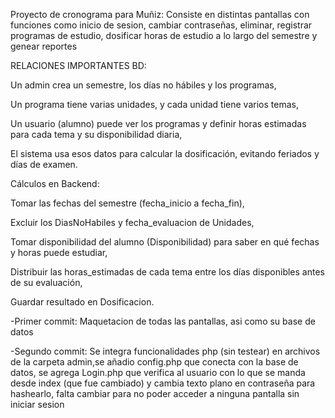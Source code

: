 Proyecto de cronograma para Muñiz:
Consiste en distintas pantallas con funciones como inicio de sesion, cambiar contraseñas, eliminar, registrar programas de estudio, dosificar horas de estudio a lo largo
del semestre y genear reportes

RELACIONES IMPORTANTES BD:

Un admin crea un semestre, los días no hábiles y los programas,

Un programa tiene varias unidades, y cada unidad tiene varios temas,

Un usuario (alumno) puede ver los programas y definir horas estimadas para cada tema y su disponibilidad diaria,

El sistema usa esos datos para calcular la dosificación, evitando feriados y días de examen.

Cálculos en Backend:

Tomar las fechas del semestre (fecha_inicio a fecha_fin),

Excluir los DiasNoHabiles y fecha_evaluacion de Unidades,

Tomar disponibilidad del alumno (Disponibilidad) para saber en qué fechas y horas puede estudiar,

Distribuir las horas_estimadas de cada tema entre los días disponibles antes de su evaluación,

Guardar resultado en Dosificacion.

-Primer commit:
Maquetacion de todas las pantallas, asi como su base de datos

-Segundo commit: Se integra funcionalidades php (sin testear) en archivos de la carpeta admin,se añadio config.php que conecta con la base de datos, se agrega Login.php que verifica al usuario con lo que se manda desde index (que fue cambiado) y cambia texto plano en contraseña para hashearlo, falta cambiar para no poder acceder a ninguna pantalla sin iniciar sesion

